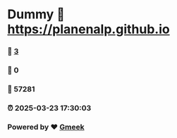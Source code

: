 # Dummy :link: https://planenalp.github.io 
### :page_facing_up: [3](https://planenalp.github.io/tag.html) 
### :speech_balloon: 0 
### :hibiscus: 57281 
### :alarm_clock: 2025-03-23 17:30:03 
### Powered by :heart: [Gmeek](https://github.com/Meekdai/Gmeek)
